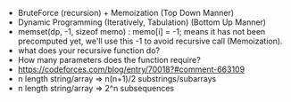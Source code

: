 * BruteForce (recursion) + Memoization (Top Down Manner)
* Dynamic Programming (Iteratively, Tabulation) (Bottom Up Manner)
* memset(dp, -1, sizeof memo) : memo[i] = -1; means it has not been precomputed yet, we'll use this -1 to avoid recursive call (Memoization).
* what does your recursive function do?
* How many parameters does the function require?
* https://codeforces.com/blog/entry/70018?#comment-663109
* n length string/array => n(n+1)/2 substrings/subarrays
* n length string/array => 2^n subsequences
